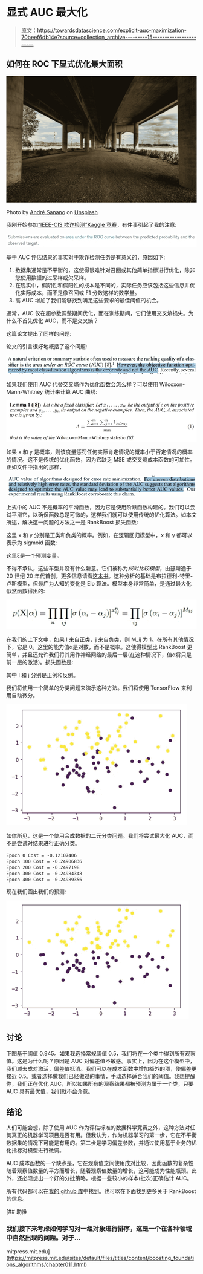 # 显式 AUC 最大化

> 原文：<https://towardsdatascience.com/explicit-auc-maximization-70beef6db14e?source=collection_archive---------15----------------------->

## 如何在 ROC 下显式优化最大面积

![](img/a146a0e586da9a955f6bb5b5d7ded2d6.png)

Photo by [André Sanano](https://unsplash.com/@andresanano?utm_source=medium&utm_medium=referral) on [Unsplash](https://unsplash.com?utm_source=medium&utm_medium=referral)

我刚开始参加[“IEEE-CIS 欺诈检测”Kaggle 竞赛](https://www.kaggle.com/c/ieee-fraud-detection/overview/evaluation)，有件事引起了我的注意:

![](img/632ff60b4f9b574842a60f931a903281.png)

基于 AUC 评估结果的事实对于欺诈检测任务是有意义的，原因如下:

1.  数据集通常是不平衡的，这使得很难针对召回或其他简单指标进行优化，除非您使用数据的过采样或欠采样。
2.  在现实中，假阴性和假阳性的成本是不同的，实际任务应该包括这些信息并优化实际成本，而不是像召回或 F1 分数这样的数学量。
3.  高 AUC 增加了我们能够找到满足这些要求的最佳阈值的机会。

通常，AUC 仅在超参数调整期间优化，而在训练期间，它们使用交叉熵损失。为什么不首先优化 AUC，而不是交叉熵？

这篇论文提出了同样的问题:

论文的引言很好地概括了这个问题:

![](img/e02c13de5c742b3b0eeb21539683ec38.png)

如果我们使用 AUC 代替交叉熵作为优化函数会怎么样？可以使用 Wilcoxon-Mann-Whitney 统计来计算 AUC 曲线:

![](img/023bf6770751619631c0b406921c6e2b.png)

如果 x 和 y 是概率，则该度量惩罚任何实际肯定情况的概率小于否定情况的概率的情况。这不是传统的优化函数，因为它缺乏 MSE 或交叉熵成本函数的可加性。正如文件中指出的那样，

![](img/6a018121922093f0def5546023720e92.png)

上式中的 AUC 不是概率的平滑函数，因为它是使用阶跃函数构建的。我们可以尝试平滑它，以确保函数总是可微的，这样我们就可以使用传统的优化算法。如本文所述，解决这一问题的方法之一是 RankBoost 损失函数:

这里 x 和 y 分别是正类和负类的概率。例如，在逻辑回归模型中，x 和 y 都可以表示为 sigmoid 函数:

这里ξ是一个预测变量。

不得不承认，这些车型并没有什么新意。它们被称为*成对比较模型*，由瑟斯通于 20 世纪 20 年代首创。更多信息请看[这本书](http://web4.cs.ucl.ac.uk/staff/D.Barber/pmwiki/pmwiki.php?n=Brml.HomePage)。这种分析的基础是布拉德利-特里-卢斯模型，但最广为人知的变化是 Elo 算法。模型本身非常简单，是通过最大化似然函数得出的:

![](img/9ee7a858a253dac499bf1692900e7c49.png)

在我们的上下文中，如果 I 来自正类，j 来自负类，则 M_ij 为 1。在所有其他情况下，它是 0。这里的能力值α是对数，而不是概率。这使得模型比 RankBoost 更简单，并且还允许我们将其用作神经网络的最后一层(在这种情况下，值α将只是前一层的激活)。损失函数是:

其中 I 和 j 分别是正例和反例。

我们将使用一个简单的分类问题来演示这种方法。我们将使用 TensorFlow 来利用自动微分。

![](img/0f81e819c0eb10256281bc263d608195.png)

如你所见，这是一个使用合成数据的二元分类问题。我们将尝试最大化 AUC，而不是尝试对结果进行正确分类。

```
Epoch 0 Cost = -0.12107406 
Epoch 100 Cost = -0.24906836 
Epoch 200 Cost = -0.2497198 
Epoch 300 Cost = -0.24984348 
Epoch 400 Cost = -0.24989356
```

现在我们画出我们的预测:

![](img/de942471f45512e67c295153aff6febb.png)

## 讨论

下图基于阈值 0.945。如果我选择常规阈值 0.5，我们将在一个类中得到所有观察值。这是为什么呢？原因是 AUC 对偏差值不敏感。事实上，因为在这个模型中，我们减去成对激活，偏差值抵消。我们可以在成本函数中增加额外的项，使偏差更接近 0.5。或者选择做我们已经做过的事情，手动选择适合我们的阈值。我想提醒你，我们正在优化 AUC，所以如果所有的观察结果都被预测为属于一个类，只要 AUC 具有最优值，我们就不会介意。

## 结论

人们可能会想，除了使用 AUC 作为评估标准的数据科学竞赛之外，这种方法对任何真正的机器学习项目是否有用。但我认为，作为机器学习的第一步，它在不平衡数据集的情况下可能是有用的。第二步是学习偏差参数，并通过使用基于业务的优化指标对模型进行微调。

AUC 成本函数的一个缺点是，它在观察值之间使用成对比较，因此函数的复杂性随着观察值数量的平方而增长，随着观察值数量的增长，这可能成为性能瓶颈。此外，还必须想出一个好的分批策略，根据一些较小的样本(批次)正确估计 AUC。

所有代码都可以在[我的 github 库](https://github.com/mlarionov/machine_learning_POC/blob/master/auc/pairwise.ipynb)中找到。也可以在下面找到更多关于 RankBoost 的信息。

[](https://mitpress.mit.edu/sites/default/files/titles/content/boosting_foundations_algorithms/chapter011.html) [## 助推

### 我们接下来考虑如何学习对一组对象进行排序，这是一个在各种领域中自然出现的问题。对于…

mitpress.mit.edu](https://mitpress.mit.edu/sites/default/files/titles/content/boosting_foundations_algorithms/chapter011.html)